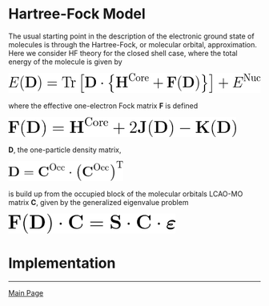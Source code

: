 # Hartree-Fock Model

The usual starting point in the description of the electronic ground state
of molecules is through the Hartree-Fock, or molecular orbital, approximation.
Here we consider HF theory for the closed shell case,
where the total energy of the molecule is given by

<img src="../../doc/figures/equations/energy.png" height="40"/>

where the effective one-electron Fock matrix **F** is defined 

<img src="../../doc/figures/equations/fock-matrix.png" height="40"/>

**D**, the one-particle density matrix,

<img src="../../doc/figures/equations/density-matrix.png" height="40"/>

is build up from the occupied block of the molecular orbitals LCAO-MO matrix
**C**, given by the generalized eigenvalue problem

<img src="../../doc/figures/equations/orbital-energies.png" height="40"/>

# Implementation


-----------
[Main Page](https://github.com/globulion/qc-workshop)
